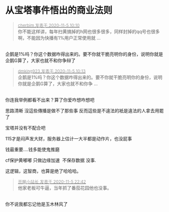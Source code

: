 # 从宝塔事件悟出的商业法则


<div class="quote"><blockquote><font size="2"><a href="https://www.hostloc.com/forum.php?mod=redirect&amp;goto=findpost&amp;pid=9405270&amp;ptid=762649" target="_blank"><font color="#999999">cherbim 发表于 2020-11-5 10:10</font></a></font><br />
你不能这样讲，每年扫黄搞掉的h网也很多很多，同样封掉的qq号也很多啊，不能因为快播有1%用户正常使用就 ...</blockquote></div><br />
企鹅是1%吗？你这个数据咋得出来的。要不你就干脆亮明你的身份，说明你就是企鹅G算了，大家也就不和你争辩了

<div class="quote"><blockquote><font size="2"><a href="https://www.hostloc.com/forum.php?mod=redirect&amp;goto=findpost&amp;pid=9405283&amp;ptid=762649" target="_blank"><font color="#999999">dmking923 发表于 2020-11-5 10:13</font></a></font><br />
企鹅是1%吗？你这个数据咋得出来的。要不你就干脆亮明你的身份，说明你就是企鹅G算了，大家也就不和你争 ...</blockquote></div><br />
你连我举例都看不出来？算了你爱咋想咋想吧

思路清晰 沒這些傳播是做不了那些事 反而這些是不違法的衹是違法的人拿去用罷了

宝塔并没有不配合吧

115才是闷声发大财，服务器上估计一大半都是动作片，也没屁事

钱最重要....钱多能使鬼推磨

cf保护黄嘟嘟 只做边缘加速&nbsp;&nbsp;不保存数据 没事.

这逻辑，这智商，也算是绝了哈哈哈。

<div class="quote"><blockquote><font size="2"><a href="https://www.hostloc.com/forum.php?mod=redirect&amp;goto=findpost&amp;pid=9409229&amp;ptid=762649" target="_blank"><font color="#999999">开腥小站长 发表于 2020-11-5 22:42</font></a></font><br />
他家老板可牛逼，当年抓了番茄花园他也没事。</blockquote></div><br />
你不说我都忘记他是玉木林风了
